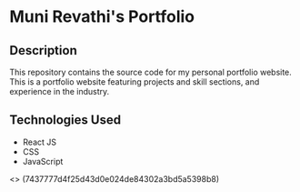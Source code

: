 # Muni Revathi's Portfolio

## Description

This repository contains the source code for my personal portfolio website. This is a portfolio website featuring projects and skill sections, and experience in the industry.

## Technologies Used
- React JS
- CSS
- JavaScript

<> (7437777d4f25d43d0e024de84302a3bd5a5398b8)
